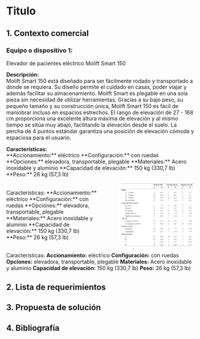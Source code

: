 # Titulo

## 1. Contexto comercial

### Equipo o dispositivo 1:
Elevador de pacientes eléctrico Molift Smart 150
<p style="line-height: 1.2;">
<strong>Descripción:</strong><br>
Molift Smart 150 está diseñado para ser fácilmente rodado y transportado a donde se requiera. Su diseño permite el cuidado en casas, poder viajar y además facilitar su almacenamiento. Molift Smart es plegable en una sola pieza sin necesidad de utilizar herramientas. Gracias a su bajo peso, su pequeño tamaño y su construcción única, Molift Smart 150 es fácil de maniobrar incluso en espacios estrechos. El rango de elevación de 27 - 168 cm proporciona una excelente altura máxima de elevación y al mismo tiempo se sitúa muy abajo, facilitando la elevación desde el suelo. La percha de 4 puntos estándar garantiza una posición de elevación cómoda y espaciosa para el usuario.
</p>

<p style="line-height: 1.2;">
<strong>Características:</strong><br> 
**Accionamiento:** eléctrico
**Configuración:** con ruedas
**Opciones:** elevadora, transportable, plegable
**Materiales:** Acero inoxidable y aluminio
**Capacidad de elevación:** 150 kg (330,7 lb)
**Peso:** 26 kg (57,3 lb)

<div style="display: flex; justify-content: space-between; align-items: center;">
  <p style="width: 50%;">
Características: 
**Accionamiento:** eléctrico
**Configuración:** con ruedas
**Opciones:** elevadora, transportable, plegable
**Materiales:** Acero inoxidable y aluminio
**Capacidad de elevación:** 150 kg (330,7 lb)
**Peso:** 26 kg (57,3 lb)
  </p>
  <img src="https://github.com/Misancio-T/FUNBIO---GRUPO-4/blob/main/Entregables/Resources/FunBio_imagen_4.png?raw=true" alt="Ejemplo" style="width: 40%; height: auto;">
</div>

Características: 
**Accionamiento:** eléctrico
**Configuración:** con ruedas
**Opciones:** elevadora, transportable, plegable
**Materiales:** Acero inoxidable y aluminio
**Capacidad de elevación:** 150 kg (330,7 lb)
**Peso:** 26 kg (57,3 lb)


## 2. Lista de requerimientos



## 3. Propuesta de solución



## 4. Bibliografía

